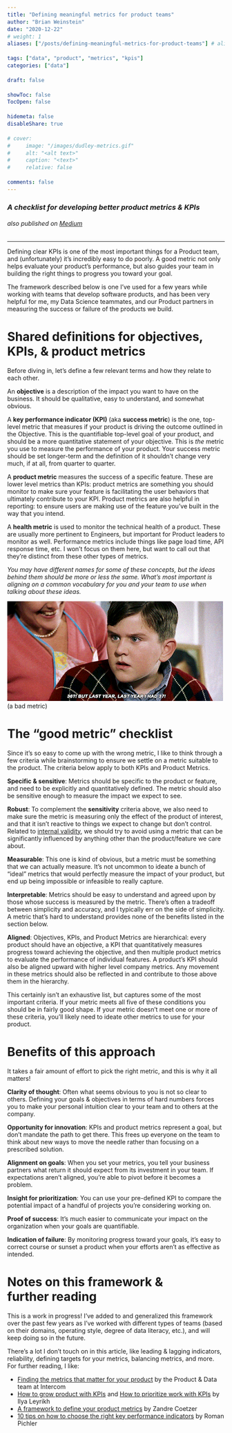 ```yaml
---
title: "Defining meaningful metrics for product teams"
author: "Brian Weinstein"
date: "2020-12-22"
# weight: 1
aliases: ["/posts/defining-meaningful-metrics-for-product-teams"] # alias url / permalink

tags: ["data", "product", "metrics", "kpis"]
categories: ["data"]

draft: false

showToc: false
TocOpen: false

hidemeta: false
disableShare: true

# cover:
#     image: "/images/dudley-metrics.gif"
#     alt: "<alt text>"
#     caption: "<text>"
#     relative: false

comments: false
---
```




### _A checklist for developing better product metrics & KPIs_

###### _also published on_ [_Medium_](https://bweinstein.medium.com/defining-meaningful-metrics-for-product-teams-56576d34a684?source=friends_link&sk=0ad658b2703fce11d061f26278851618)




---

Defining clear KPIs is one of the most important things for a Product team, and (unfortunately) it’s incredibly easy to do poorly. A good metric not only helps evaluate your product’s performance, but also guides your team in building the right things to progress you toward your goal.

The framework described below is one I’ve used for a few years while working with teams that develop software products, and has been very helpful for me, my Data Science teammates, and our Product partners in measuring the success or failure of the products we build.

# Shared definitions for objectives, KPIs, & product metrics

Before diving in, let’s define a few relevant terms and how they relate to each other.

An **objective** is a description of the impact you want to have on the business. It should be qualitative, easy to understand, and somewhat obvious.

A **key performance indicator (KPI)** (aka **success metric**) is the one, top-level metric that measures if your product is driving the outcome outlined in the Objective. This is the quantifiable top-level goal of your product, and should be a more quantitative statement of your objective. This is *the* metric you use to measure the performance of your product. Your success metric should be set longer-term and the definition of it shouldn’t change very much, if at all, from quarter to quarter.

A **product metric** measures the success of a specific feature. These are lower level metrics than KPIs: product metrics are something you should monitor to make sure your feature is facilitating the user behaviors that ultimately contribute to your KPI. Product metrics are also helpful in reporting: to ensure users are making use of the feature you’ve built in the way that you intend.

A **health metric** is used to monitor the technical health of a product. These are usually more pertinent to Engineers, but important for Product leaders to monitor as well. Performance metrics include things like page load time, API response time, etc. I won’t focus on them here, but want to call out that they’re distinct from these other types of metrics.

*You may have different names for some of these concepts, but the ideas behind them should be more or less the same. What’s most important is aligning on a common vocabulary for you and your team to use when talking about these ideas.*

![Dudley Dursley uses bad metrics.](/images/dudley-metrics.gif)
(a bad metric)

# The “good metric” checklist

Since it’s so easy to come up with the wrong metric, I like to think through a few criteria while brainstorming to ensure we settle on a metric suitable to the product. The criteria below apply to both KPIs and Product Metrics.

**Specific & sensitive**: Metrics should be specific to the product or feature, and need to be explicitly and quantitatively defined. The metric should also be sensitive enough to measure the impact we expect to see.

**Robust**: To complement the **sensitivity** criteria above, we also need to make sure the metric is measuring only the effect of the product of interest, and that it isn’t reactive to things we expect to change but don’t control. Related to [internal validity](https://en.wikipedia.org/wiki/Internal_validity), we should try to avoid using a metric that can be significantly influenced by anything other than the product/feature we care about.

**Measurable**: This one is kind of obvious, but a metric must be something that we can actually measure. It’s not uncommon to ideate a bunch of “ideal” metrics that would perfectly measure the impact of your product, but end up being impossible or infeasible to really capture.

**Interpretable**: Metrics should be easy to understand and agreed upon by those whose success is measured by the metric. There’s often a tradeoff between simplicity and accuracy, and I typically err on the side of simplicity. A metric that’s hard to understand provides none of the benefits listed in the section below.

**Aligned**: Objectives, KPIs, and Product Metrics are hierarchical: every product should have an objective, a KPI that quantitatively measures progress toward achieving the objective, and then multiple product metrics to evaluate the performance of individual features. A product’s KPI should also be aligned upward with higher level company metrics. Any movement in these metrics should also be reflected in and contribute to those above them in the hierarchy.

This certainly isn’t an exhaustive list, but captures some of the most important criteria. If your metric meets all five of these conditions you should be in fairly good shape. If your metric doesn’t meet one or more of these criteria, you’ll likely need to ideate other metrics to use for your product.

# Benefits of this approach

It takes a fair amount of effort to pick the right metric, and this is why it all matters!

**Clarity of thought**: Often what seems obvious to you is not so clear to others. Defining your goals & objectives in terms of hard numbers forces you to make your personal intuition clear to your team and to others at the company.

**Opportunity for innovation**: KPIs and product metrics represent a goal, but don’t mandate the path to get there. This frees up everyone on the team to think about new ways to move the needle rather than focusing on a prescribed solution.

**Alignment on goals**: When you set your metrics, you tell your business partners what return it should expect from its investment in your team. If expectations aren’t aligned, you’re able to pivot before it becomes a problem.

**Insight for prioritization**: You can use your pre-defined KPI to compare the potential impact of a handful of projects you’re considering working on.

**Proof of success**: It’s much easier to communicate your impact on the organization when your goals are quantifiable.

**Indication of failure**: By monitoring progress toward your goals, it’s easy to correct course or sunset a product when your efforts aren’t as effective as intended.

# Notes on this framework & further reading

This is a work in progress! I’ve added to and generalized this framework over the past few years as I’ve worked with different types of teams (based on their domains, operating style, degree of data literacy, etc.), and will keep doing so in the future.

There’s a lot I don’t touch on in this article, like leading & lagging indicators, reliability, defining targets for your metrics, balancing metrics, and more. For further reading, I like:

- [Finding the metrics that matter for your product](https://www.intercom.com/blogfinding-the-metrics-that-matter-for-your-product/) by the Product & Data team at Intercom
- [How to grow product with KPIs](https://medium.com/@ilnem/growing-product-with-kpi-trees-34d91f49671b) and [How to prioritize work with KPIs](https://medium.com/@ilnem/how-to-prioritize-projects-or-the-main-product-growth-equation-9cc08da2e160) by Ilya Leyrikh
- [A framework to define your product metrics](https://uxdesign.cc/a-framework-to-define-your-product-metrics-6ca9837bfc8b) by Zandre Coetzer
- [10 tips on how to choose the right key performance indicators](https://www.romanpichler.com/blog/10-tips-how-to-choose-the-right-product-key-performance-indicators-kpis/) by Roman Pichler
